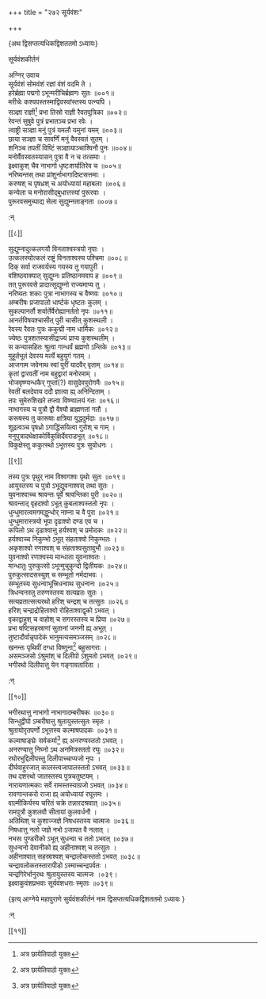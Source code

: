 +++
title = "२७२ सूर्यवंशः"

+++

\{अथ द्विसप्तत्यधिकद्विशततमो ऽध्यायः\}

सूर्यवंशकीर्तनं

अग्निर् उवाच  
सूर्यवंशं सोमवंशं रज्ञां वंशं वदमि ते   ।  
हरेर्ब्रह्मा पद्मगो ऽभून्मरीचिर्ब्रह्मणः सुतः   ॥००१॥  
मरीचेः कश्यपस्तस्माद्विवस्वांस्तस्य पत्न्यपि ।  
सञ्ज्ञा राज्ञी[^१] प्रभा तिस्रो राज्ञी रैवतपुत्रिका   ॥००२॥  
रेवन्तं सुषुवे पुत्रं प्रभातञ्च प्रभा रवेः   ।  
त्वाष्ट्री सञ्ज्ञा मनुं पुत्रं यमलौ यमुनां यमम्   ॥००३॥  
छाया सञ्ज्ञा च सावर्णिं मनुं वैवस्वतं सुतम्   ।  
शनिञ्च तपतीं विष्टिं सञ्ज्ञायाञ्चाश्विनौ पुनः   ॥००४॥  
मनोर्वैवस्वतस्यासन् पुत्रा वै न च तत्समाः ।  
इक्ष्वाकुश् चैव नाभागो धृष्टःशर्यातिरेव च   ॥००५॥  
नरिष्यन्तस् तथा प्रांशुर्नाभागादिष्टसत्तमाः   ।  
करुषश् च पृषध्रश् च अयोध्यायां महाबलाः   ॥००६॥  
कन्येला च मनोरासीद्बुधात्तस्यां पुरूरवाः ।  
पुरूरवसमुच्पाद्य सेला सुद्युम्नताङ्गता ॥००७॥  
    
:न्  
    
[^१]: अत्र छायेतिपाठो युक्तः  

[[८]]
    
सुद्युम्नादुत्कलगयौ विनताश्वस्त्रयो नृपाः ।  
उत्कलस्योत्कलं राष्ट्रं विनताश्वस्य पश्चिमा ॥००८॥  
दिक् सर्वा राजवर्यस्य गयस्य तु गयापुरी ।  
वशिष्ठवाक्यात् सुद्युम्नः प्रतिष्ठानमवाप ह   ॥००९॥  
तत् पुरूरवसे प्रादात्सुद्युम्नो राज्यमाप्य तु ।  
नरिष्यतः शकाः पुत्रा नाभागस्य च वैष्णवः   ॥०१०॥  
अम्बरीषः प्रजापालो धार्ष्टकं धृष्टतः कुलम्   ।  
सुकल्पानर्तौ शर्यार्तेर्वैरोह्यानर्ततो नृपः ॥०११॥  
आनर्तविषयश्चासीत् पुरी चासीत् कुशस्थली ।  
रेवस्य रैवतः पुत्रः ककुद्मी नाम धार्मिकः   ॥०१२॥  
ज्येष्ठः पुत्रशतस्यासीद्राज्यं प्राप्य कुशस्थलीम्   ।  
स कन्यासहितः श्रुत्वा गान्धर्वं ब्रह्मणो ऽन्तिके   ॥०१३॥  
मुहूर्तभूतं देवस्य मर्त्ये बहुयुगं गतम् ।  
आजगाम जवेनाथ स्वां पुरीं यादवैर् वृताम्   ॥०१४॥  
कृतां द्वारवतीं नाम बहुद्वारां मनोरमाम्   ।  
भोजवृष्ण्यन्धकैर् गुप्तां(?) वासुदेवपुरोगमैः   ॥०१५॥  
रेवतीं बलदेवाय ददौ ज्ञात्वा ह्य् अनिन्दिताम् ।  
तपः सुमेरुशिखरे तप्त्वा विष्ण्वालयं गतः   ॥०१६॥  
नाभागस्य च पुत्रौ द्वौ वैश्यौ ब्राह्मणतां गतौ   ।  
करूषस्य तु कारूषाः क्षत्रिया युद्धदुर्मदाः   ॥०१७॥  
शूद्रत्वञ्च पृषध्रो ऽगाद्धिंसयित्वा गुरोश् च गाम्   ।  
मनुपुत्रादथेक्षाकोर्विकुक्षिर्देवराडभूत् ॥०१८॥  
विकुक्षेस्तु ककुत्स्थो ऽभूत्तस्य पुत्रः सुयोधनः ।  

[[९]]
    
तस्य पुत्रः पृथुर् नाम विश्वगश्वः पृथोः सुतः   ॥०१९॥  
आयुस्तस्य च पुत्रो ऽभूद्युवनाश्वस् तथा सुतः ।  
युवनाश्वाच्च श्रावन्तः पूर्वे श्रावन्तिका पुरी   ॥०२०॥  
श्रावन्ताद् वृहदश्वो ऽभूत् कुबलाश्वस्ततो नृपः   ।  
धुन्धुमारत्वमगमद्धुन्धोर् नाम्ना च वै पुरा ॥०२१॥  
धुन्धुमारास्त्रयो भूपा दृढाश्वो दण्ड एव च   ।  
कपिलो ऽथ दृढाश्वात्तु हर्यश्वश् च प्रमोदकः   ॥०२२॥  
हर्यश्वाच्च निकुम्भो ऽभूत् संहताश्वो निकुम्भतः   ।  
अकृशाश्वो रणाश्वश् च संहताश्वसुतावुभौ   ॥०२३॥  
युवनाश्वो रणाश्वस्य मान्धाता युवनाश्वतः   ।  
मान्धातुः पुरुकुत्सो ऽभून्मुचुकुन्दो द्वितीयकः   ॥०२४॥  
पुरुकुत्सादसस्युश् च सम्भूतो नर्मदाभवः ।  
सम्भूतस्य सुधन्वाभूत्त्रिधन्वाथ सुधन्वनः ॥०२५॥  
त्रिधन्वनस्तु तरुणस्तस्य सत्यव्रतः सुतः ।  
सत्यव्रतात्सत्यरथो हरिश् चन्द्रश् च तत्सुतः ॥०२६॥  
हरिश् चन्द्राद्रोहिताश्वो रोहिताश्वाद्वृको ऽभवत् ।  
वृकाद्वाहुश् च वाहोश् च सगरस्तस्य च प्रिया ॥०२७॥  
प्रभा षष्टिसहस्राणां सुतानां जननी ह्य् अभूत्   ।  
तुष्टादौर्वान्नृपादेकं भानुमत्यसमञ्जसम्   ॥०२८॥  
खनन्तः पृथिवीं दग्धा विष्णुना[^१] बहुसागराः   ।  
असमञ्जसो ऽंश्रुमांश् च दिलीपो ऽंशुमतो ऽभवत्   ॥०२९॥  
भगीरथो दिलीपात्तु येन गङ्गावतारिता ।  
    
:न्  
    
[^१]: मुनिनेति ज॥  

[[१०]]
    
भगीरथात्तु नाभागो नाभागादम्बरीषकः   ॥०३०॥  
सिन्धुद्वीपो ऽम्बरीषात्तु श्रुतायुस्तत्सुतः स्मृतः   ।  
श्रुतायोरृतपर्णो ऽभूत्तस्य कल्माषपादकः   ॥०३१॥  
कल्माषाङ्घ्रेः सर्वकर्मा[^१] ह्य् अनरण्यस्ततो ऽभवत्   ।  
अनरण्यात्तु निघ्नो ऽथ अनमित्रस्ततो रघुः ॥०३२॥  
रघोरभुद्दिलीपस्तु दिलीपाच्चाप्यजो नृपः ।  
दीर्घवाहुरजात् कालस्त्वजापालस्ततो ऽभवत् ॥०३३॥  
तथ दशरथो जातस्तस्य पुत्रचतुष्टयम् ।  
नारायणात्मकाः सर्वे रामस्तस्याग्रजो ऽभवत् ॥०३४॥  
रावणान्तकरो राजा ह्य् अयोध्यायां रघूत्तमः   ।  
वाल्मीकिर्यस्य चरितं चक्रे तन्नारदश्रवात् ॥०३५॥  
रामपुत्रौ कुशलवौ सीतायां कुलवर्धनौ ।  
अतिथिश् च कुशाज्जज्ञे निषधस्तस्य चात्मजः ॥०३६॥  
निषधात्तु नलो जज्ञे नभो ऽजायत वै नलात् ।  
नभसः पुण्डरीको ऽभूत् सुधन्वा च ततो ऽभवत्   ॥०३७॥  
सुधन्वनो देवानीको ह्य् अहीनाश्वश् च तत्सुतः ।  
अहीनाश्वात् सहस्राश्वश् चन्द्रालोकस्ततो ऽभवत् ॥०३८॥  
चन्द्रावलोकतस्तारापीडो ऽस्माच्चन्द्रपर्वतः ।  
चन्द्रगिरेर्भानुरथः श्रुतायुस्तस्य चात्मजः ।०३९।  
इक्ष्वाकुवंशप्रभवाः सूर्यवंशधराः स्मृताः   ॥०३९॥

\{इत्य् आग्नेये महापुराणे सुर्यवंशकीर्तनं नाम द्विसप्तत्यधिकद्विशततमो ऽध्यायः  }
    
:न्  
    
[^१]: सकर्माभूदिति ख॥ , छ॥ , च  

[[११]]
    